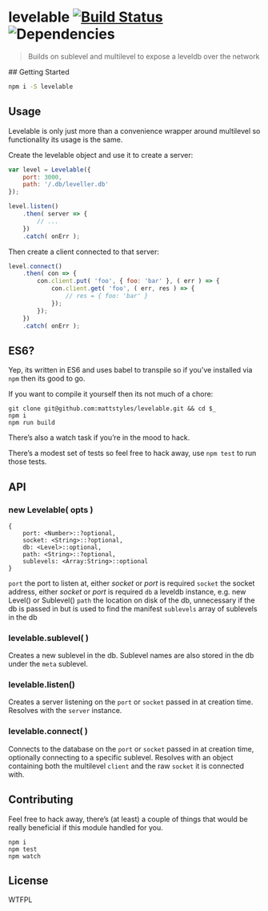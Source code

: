 # levelable [![Build Status](https://travis-ci.org/mattstyles/levelable.svg?branch=master)](https://travis-ci.org/mattstyles/levelable) ![Dependencies](https://david-dm.org/mattstyles/levelable.svg)

> Builds on sublevel and multilevel to expose a leveldb over the network

## Getting Started

```bash
npm i -S levelable
```

## Usage

Levelable is only just more than a convenience wrapper around multilevel so functionality its usage is the same.

Create the levelable object and use it to create a server:

```js
var level = Levelable({
    port: 3000,
    path: '/.db/leveller.db'
});

level.listen()
    .then( server => {
        // ...
    })
    .catch( onErr );
```

Then create a client connected to that server:
```js
level.connect()
    .then( con => {
        con.client.put( 'foo', { foo: 'bar' }, ( err ) => {
            con.client.get( 'foo', ( err, res ) => {
                // res = { foo: 'bar' }
            });
        });
    })
    .catch( onErr );
```

## ES6?

Yep, its written in ES6 and uses babel to transpile so if you’ve installed via `npm` then its good to go.

If you want to compile it yourself then its not much of a chore:

```
git clone git@github.com:mattstyles/levelable.git && cd $_
npm i
npm run build
```

There’s also a watch task if you’re in the mood to hack.

There’s a modest set of tests so feel free to hack away, use `npm test` to run those tests.

## API

### new Levelable( opts )

```
{
    port: <Number>::?optional,
    socket: <String>::?optional,
    db: <Level>::optional,
    path: <String>::?optional,
    sublevels: <Array:String>::optional
}
```

`port` the port to listen at, either _socket_ or _port_ is required
`socket` the socket address, either _socket_ or _port_ is required
`db` a leveldb instance, e.g. new Level() or Sublevel()
`path` the location on disk of the db, unnecessary if the db is passed in but is used to find the manifest
`sublevels` array of sublevels in the db

### levelable.sublevel( <String> )

Creates a new sublevel in the db.
Sublevel names are also stored in the db under the `meta` sublevel.

### levelable.listen()

Creates a server listening on the `port` or `socket` passed in at creation time.
Resolves with the `server` instance.

### levelable.connect( <String> )

Connects to the database on the `port` or `socket` passed in at creation time, optionally connecting to a specific sublevel.
Resolves with an object containing both the multilevel `client` and the raw `socket` it is connected with.

## Contributing

Feel free to hack away, there’s (at least) a couple of things that would be really beneficial if this module handled for you.

```
npm i
npm test
npm watch
```

## License

WTFPL
